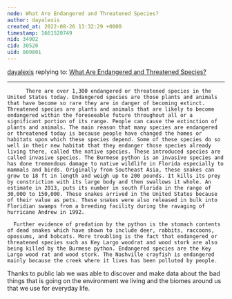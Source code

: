 ```yaml
---
node: What Are Endangered and Threatened Species? 
author: dayalexis
created_at: 2022-08-26 13:32:29 +0000
timestamp: 1661520749
nid: 34902
cid: 30520
uid: 809801
---
```




[dayalexis](../profile/dayalexis) replying to: [What Are Endangered and Threatened Species? ](../notes/TheChessGym/08-26-2022/what-are-endangered-and-threatened-species)

----
          There are over 1,300 endangered or threatened species in the United States today. Endangered species are those plants and animals that have become so rare they are in danger of becoming extinct. Threatened species are plants and animals that are likely to become endangered within the foreseeable future throughout all or a significant portion of its range. People can cause the extinction of plants and animals. The main reason that many species are endangered or threatened today is because people have changed the homes or habitats upon which these species depend. Some of these species do so well in their new habitat that they endanger those species already living there, called the native species. These introduced species are called invasive species. The Burmese python is an invasive species and has done tremendous damage to native wildlife in Florida especially to mammals and birds. Originally from Southeast Asia, these snakes can grow to 18 ft in length and weigh up to 200 pounds. It kills its prey by constriction with its large body and then swallows it whole. An estimate in 2013, puts its number in south Florida in the range of 30,000 to 150,000. These snakes arrived in the United States because of their value as pets. These snakes were also released in bulk into Floridian swamps from a breeding facility during the ravaging of hurricane Andrew in 1992. 

      Further evidence of predation by the python is the stomach contents of dead snakes which have shown to include deer, rabbits, raccoons, opossums, and bobcats. More troubling is the fact that endangered or threatened species such as Key Largo woodrat and wood stork are also being killed by the Burmese python. Endangered species are the Key Largo wood rat and wood stork. The Nashville crayfish is endangered mainly because the creek where it lives has been polluted by people. 

Thanks to public lab we was able to discover and make data about the bad things that is going on the environment we living and the biomes around us that we use for everyday life. 